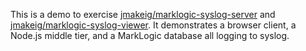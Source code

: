This is a demo to exercise [jmakeig/marklogic-syslog-server](https://github.com/jmakeig/marklogic-syslog-server) and [jmakeig/marklogic-syslog-viewer](https://github.com/jmakeig/marklogic-syslog-viewer). It demonstrates a browser client, a Node.js middle tier, and a MarkLogic database all logging to syslog.
